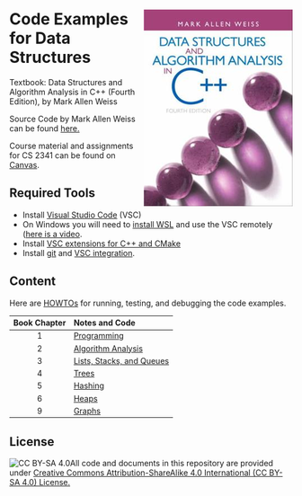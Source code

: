 # <img src="images/DS_Weiss_Book.jpg" align="right"> Code Examples for Data Structures

Textbook: Data Structures and Algorithm Analysis in C++ (Fourth Edition), by Mark Allen Weiss

Source Code by Mark Allen Weiss can be found [here.](https://users.cs.fiu.edu/~weiss/dsaa_c++4/code/)

Course material and assignments for CS 2341 can be found on [Canvas](https://www.smu.edu/OIT/Services/Canvas/).


## Required Tools

* Install [Visual Studio Code](https://code.visualstudio.com/) (VSC)
* On Windows you will need to [install WSL](https://code.visualstudio.com/docs/cpp/config-wsl) and use the VSC remotely ([here is a video](https://www.youtube.com/watch?v=NY5izJWXi0U). 
* Install [VSC extensions for C++ and CMake](https://code.visualstudio.com/docs/languages/cpp)
* Install [git](https://git-scm.com/) and [VSC integration](https://code.visualstudio.com/docs/editor/versioncontrol).


## Content

Here are [HOWTOs](Chapter1_Programming/HOWTOs.md) for running, testing, and debugging the code examples.

| Book Chapter |  Notes and Code |
| :-----: |  :--- |
| 1 | [Programming](Chapter1_Programming)  |
| 2 |[Algorithm Analysis](Chapter2_Algorithm_Analysis) |
| 3 | [Lists, Stacks, and Queues](Chapter3_Lists_etc) |
| 4 | [Trees](Chapter4_Trees) |
| 5 | [Hashing](Chapter5_Hashing) |
| 6 | [Heaps](Chapter6_Heaps) |
| 9 | [Graphs](Chapter9_Graphs) |

## License

<img src="https://licensebuttons.net/l/by-sa/3.0/88x31.png" alt="CC BY-SA 4.0" align="left">

All code and documents in this repository are provided under [Creative Commons Attribution-ShareAlike 4.0 International (CC BY-SA 4.0) License.](https://creativecommons.org/licenses/by-sa/4.0/)

